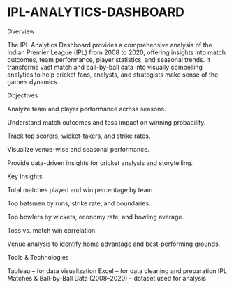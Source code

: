 # IPL-ANALYTICS-DASHBOARD

Overview

The IPL Analytics Dashboard provides a comprehensive analysis of the Indian Premier League (IPL) from 2008 to 2020, offering insights into match outcomes, team performance, player statistics, and seasonal trends.
It transforms vast match and ball-by-ball data into visually compelling analytics to help cricket fans, analysts, and strategists make sense of the game’s dynamics.

Objectives

Analyze team and player performance across seasons.

Understand match outcomes and toss impact on winning probability.

Track top scorers, wicket-takers, and strike rates.

Visualize venue-wise and seasonal performance.

Provide data-driven insights for cricket analysis and storytelling.

Key Insights

Total matches played and win percentage by team.

Top batsmen by runs, strike rate, and boundaries.

Top bowlers by wickets, economy rate, and bowling average.

Toss vs. match win correlation.

Venue analysis to identify home advantage and best-performing grounds.

Tools & Technologies

Tableau – for data visualization
Excel – for data cleaning and preparation
IPL Matches & Ball-by-Ball Data (2008–2020) – dataset used for analysis
